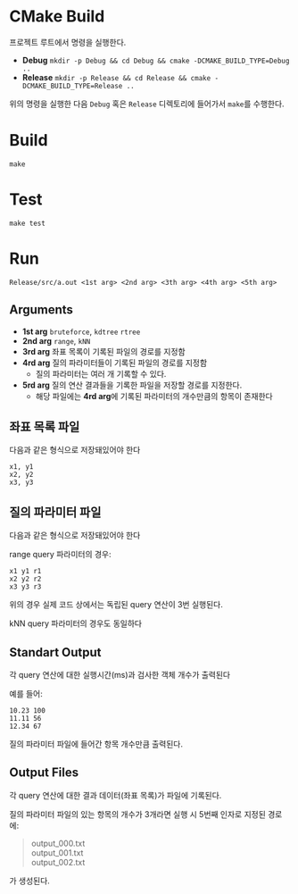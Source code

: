 # CMake Build
프로젝트 루트에서 명령을 실행한다.
- **Debug** `mkdir -p Debug && cd Debug && cmake -DCMAKE_BUILD_TYPE=Debug ..`
- **Release** `mkdir -p Release && cd Release && cmake -DCMAKE_BUILD_TYPE=Release ..`

위의 명령을 실행한 다음 `Debug` 혹은 `Release` 디렉토리에 들어가서 `make`를 수행한다.

# Build
`make`

# Test
`make test`

# Run
`Release/src/a.out <1st arg> <2nd arg> <3th arg> <4th arg> <5th arg>`

## Arguments
- **1st arg** `bruteforce`, `kdtree` `rtree`
- **2nd arg** `range`, `kNN`
- **3rd arg** 좌표 목록이 기록된 파일의 경로를 지정함
- **4rd arg** 질의 파라미터들이 기록된 파일의 경로를 지정함
  - 질의 파라미터는 여러 개 기록할 수 있다.
- **5rd arg** 질의 연산 결과들을 기록한 파일을 저장할 경로를 지정한다.
  - 해당 파일에는 **4rd arg**에 기록된 파라미터의 개수만큼의 항목이 존재한다

## 좌표 목록 파일
다음과 같은 형식으로 저장돼있어야 한다
```
x1, y1
x2, y2
x3, y3
```

## 질의 파라미터 파일
다음과 같은 형식으로 저장돼있어야 한다 

range query 파라미터의 경우:
```
x1 y1 r1
x2 y2 r2
x3 y3 r3
```

위의 경우 실제 코드 상에서는 독립된 query 연산이 3번 실행된다.

kNN query 파라미터의 경우도 동일하다

## Standart Output
각 query 연산에 대한 실행시간(ms)과 검사한 객체 개수가 출력된다

예를 들어:
```
10.23 100
11.11 56
12.34 67
```

질의 파라미터 파일에 들어간 항목 개수만큼 출력된다. 

## Output Files
각 query 연산에 대한 결과 데이터(좌표 목록)가 파일에 기록된다.

질의 파라미터 파일의 있는 항목의 개수가 3개라면 실행 시 5번째 인자로 지정된 경로에:
> output_000.txt  
> output_001.txt  
> output_002.txt  

가 생성된다.
